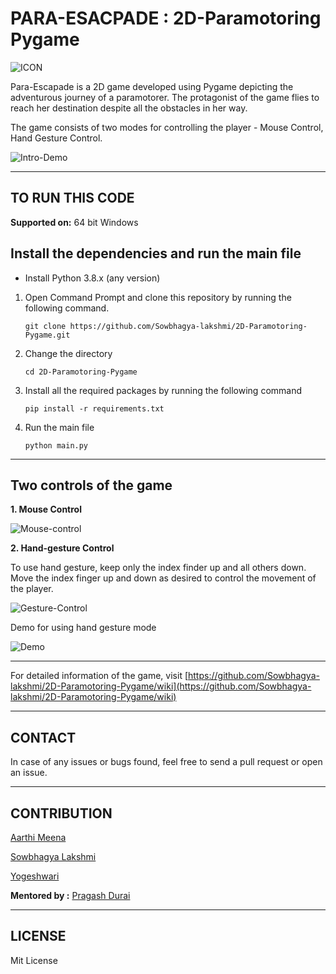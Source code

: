 # PARA-ESACPADE : 2D-Paramotoring Pygame

![ICON](https://github.com/Sowbhagya-lakshmi/2D-Paramotoring-Pygame/blob/main/Images_wiki/ICON.png)

Para-Escapade is a 2D game developed using Pygame depicting the adventurous journey of a paramotorer. The protagonist of the game flies to reach her destination despite all the obstacles in her way.

The game consists of two modes for controlling the player - Mouse Control, Hand Gesture Control.

   ![Intro-Demo](https://github.com/Sowbhagya-lakshmi/2D-Paramotoring-Pygame/blob/main/Images_wiki/intro.gif)
***

## **TO RUN THIS CODE**

**Supported on:**  64 bit Windows

## Install the dependencies and run the main file

* Install Python 3.8.x (any version)

1. Open Command Prompt and clone this repository by running the following command.
      
       git clone https://github.com/Sowbhagya-lakshmi/2D-Paramotoring-Pygame.git

2. Change the directory
      
       cd 2D-Paramotoring-Pygame

3. Install all the required packages by running the following command 
       
       pip install -r requirements.txt
       
4. Run the main file

       python main.py 

***
## Two controls of the game

**1. Mouse Control**

![Mouse-control](https://github.com/Sowbhagya-lakshmi/2D-Paramotoring-Pygame/blob/main/Images_wiki/mouse_control.gif)

**2. Hand-gesture Control**

To use hand gesture, keep only the index finder up and all others down. Move the index finger up and down as desired to control the movement of the player.  

![Gesture-Control](https://github.com/Sowbhagya-lakshmi/2D-Paramotoring-Pygame/blob/main/Images_wiki/gesture_control.gif)

Demo for using hand gesture mode

![Demo](https://github.com/Sowbhagya-lakshmi/2D-Paramotoring-Pygame/blob/main/Images_wiki/hand-gesture-demo.gif)

***

For detailed information of the game, visit [https://github.com/Sowbhagya-lakshmi/2D-Paramotoring-Pygame/wiki](https://github.com/Sowbhagya-lakshmi/2D-Paramotoring-Pygame/wiki)

***

## CONTACT

In case of any issues or bugs found, feel free to send a pull request or open an issue.

***
## CONTRIBUTION

[Aarthi Meena](https://github.com/Aarthi160802)

[Sowbhagya Lakshmi](https://github.com/Sowbhagya-lakshmi)

[Yogeshwari](https://github.com/yogeshwari-vs)

**Mentored by :** [Pragash Durai](https://github.com/Dcruise546)


***

## LICENSE

Mit License


